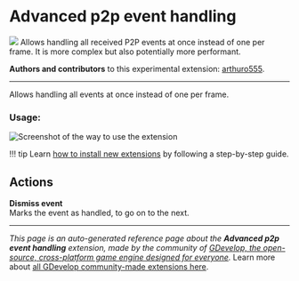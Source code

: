 # Advanced p2p event handling

<img src="https://resources.gdevelop-app.com/assets/Icons/Line Hero Pack/Master/SVG/Applications and Programming/Applications and Programming_sitemap_map_ux_application.svg" class="extension-icon"></img>
Allows handling all received P2P events at once instead of one per frame. It is more complex but also potentially more performant.

**Authors and contributors** to this experimental extension: [arthuro555](https://gd.games/arthuro555).

---

Allows handling all events at once instead of one per frame. 

### Usage:
![Screenshot of the way to use the extension](https://i.imgur.com/DkYfM7W.png)

!!! tip
    Learn [how to install new extensions](/gdevelop5/extensions/search) by following a step-by-step guide.

## Actions

**Dismiss event**  
Marks the event as handled, to go on to the next.




---

*This page is an auto-generated reference page about the **Advanced p2p event handling** extension, made by the community of [GDevelop, the open-source, cross-platform game engine designed for everyone](https://gdevelop.io/).* Learn more about [all GDevelop community-made extensions here](/gdevelop5/extensions).